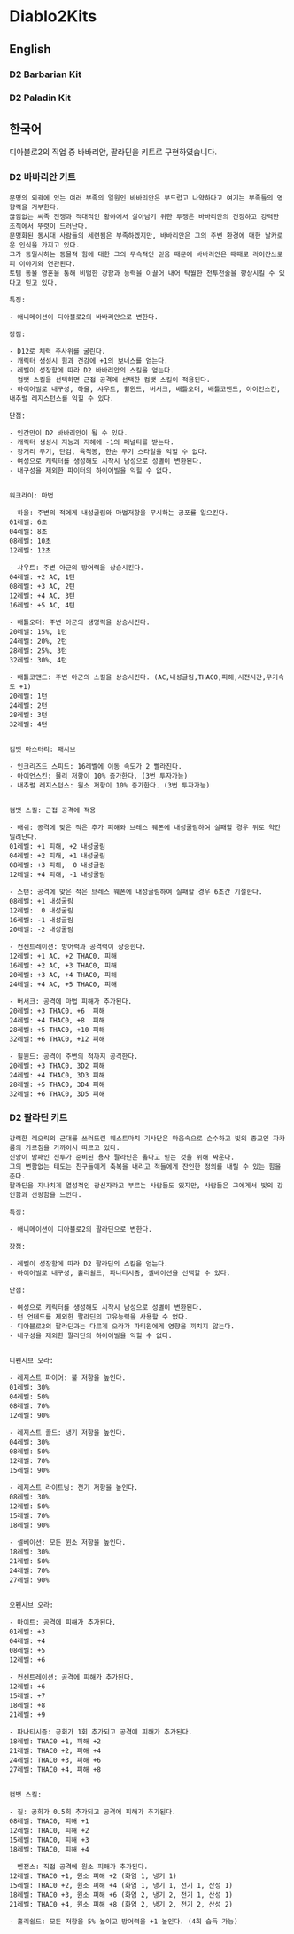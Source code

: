 # Diablo2Kits

## English

### D2 Barbarian Kit

### D2 Paladin Kit

## 한국어

디아블로2의 직업 중 바바리안, 팔라딘을 키트로 구현하였습니다.  

### D2 바바리안 키트

    문명의 외곽에 있는 여러 부족의 일원인 바바리안은 부드럽고 나약하다고 여기는 부족들의 영향력을 거부한다.
    끊임없는 씨족 전쟁과 적대적인 황야에서 살아남기 위한 투쟁은 바바리안의 건장하고 강력한 조직에서 뚜렷이 드러난다.
    문명화된 동시대 사람들의 세련됨은 부족하겠지만, 바바리안은 그의 주변 환경에 대한 날카로운 인식을 가지고 있다.
    그가 동일시하는 동물적 힘에 대한 그의 무속적인 믿음 때문에 바바리안은 때때로 라이칸쓰로피 이야기와 연관된다.
    토템 동물 영혼을 통해 비범한 강함과 능력을 이끌어 내어 탁월한 전투전술을 향상시킬 수 있다고 믿고 있다.

    특징:

    - 애니메이션이 디아블로2의 바바리안으로 변한다.

    장점:

    - D12로 체력 주사위를 굴린다.
    - 캐릭터 생성시 힘과 건강에 +1의 보너스를 얻는다.
    - 레벨이 성장함에 따라 D2 바바리안의 스킬을 얻는다.
    - 컴뱃 스킬을 선택하면 근접 공격에 선택한 컴뱃 스킬이 적용된다.
    - 하이어빌로 내구성, 하울, 샤우트, 휠윈드, 버서크, 배틀오더, 배틀코맨드, 아이언스킨, 내추럴 레지스턴스를 익힐 수 있다.

    단점:

    - 인간만이 D2 바바리안이 될 수 있다.
    - 캐릭터 생성시 지능과 지혜에 -1의 페널티를 받는다.
    - 장거리 무기, 단검, 육척봉, 한손 무기 스타일을 익힐 수 없다.
    - 여성으로 캐릭터를 생성해도 시작시 남성으로 성별이 변환된다.
    - 내구성을 제외한 파이터의 하이어빌을 익힐 수 없다.


    워크라이: 마법

    - 하울: 주변의 적에게 내성굴림와 마법저항을 무시하는 공포를 일으킨다.
    01레벨: 6초
    04레벨: 8초
    08레벨: 10초
    12레벨: 12초

    - 샤우트: 주변 아군의 방어력을 상승시킨다.
    04레벨: +2 AC, 1턴
    08레벨: +3 AC, 2턴
    12레벨: +4 AC, 3턴
    16레벨: +5 AC, 4턴

    - 배틀오더: 주변 아군의 생명력을 상승시킨다.
    20레벨: 15%, 1턴
    24레벨: 20%, 2턴
    28레벨: 25%, 3턴
    32레벨: 30%, 4턴

    - 배틀코맨드: 주변 아군의 스킬을 상승시킨다. (AC,내성굴림,THAC0,피해,시전시간,무기속도 +1)
    20레벨: 1턴
    24레벨: 2턴
    28레벨: 3턴
    32레벨: 4턴


    컴뱃 마스터리: 패시브

    - 인크리즈드 스피드: 16레벨에 이동 속도가 2 빨라진다.
    - 아이언스킨: 물리 저항이 10% 증가한다. (3번 투자가능)
    - 내추럴 레지스턴스: 원소 저항이 10% 증가한다. (3번 투자가능)


    컴뱃 스킬: 근접 공격에 적용

    - 배쉬: 공격에 맞은 적은 추가 피해와 브레스 웨폰에 내성굴림하여 실패할 경우 뒤로 약간 밀려난다.
    01레벨: +1 피해, +2 내성굴림
    04레벨: +2 피해, +1 내성굴림
    08레벨: +3 피해,  0 내성굴림
    12레벨: +4 피해, -1 내성굴림

    - 스턴: 공격에 맞은 적은 브레스 웨폰에 내성굴림하여 실패할 경우 6초간 기절한다.
    08레벨: +1 내성굴림
    12레벨:  0 내성굴림
    16레벨: -1 내성굴림
    20레벨: -2 내성굴림

    - 컨센트레이션: 방어력과 공격력이 상승한다.
    12레벨: +1 AC, +2 THAC0, 피해
    16레벨: +2 AC, +3 THAC0, 피해
    20레벨: +3 AC, +4 THAC0, 피해
    24레벨: +4 AC, +5 THAC0, 피해

    - 버서크: 공격에 마법 피해가 추가된다.
    20레벨: +3 THAC0, +6  피해
    24레벨: +4 THAC0, +8  피해
    28레벨: +5 THAC0, +10 피해
    32레벨: +6 THAC0, +12 피해

    - 휠윈드: 공격이 주변의 적까지 공격한다.
    20레벨: +3 THAC0, 3D2 피해
    24레벨: +4 THAC0, 3D3 피해
    28레벨: +5 THAC0, 3D4 피해
    32레벨: +6 THAC0, 3D5 피해

### D2 팔라딘 키트

    강력한 레오릭의 군대를 쓰러뜨린 웨스트마치 기사단은 마음속으로 순수하고 빛의 종교인 자카룸의 가르침을 가까이서 따르고 있다.
    신앙이 방패인 전투가 준비된 용사 팔라딘은 옳다고 믿는 것을 위해 싸운다.
    그의 변함없는 태도는 친구들에게 축복을 내리고 적들에게 잔인한 정의를 내릴 수 있는 힘을 준다.
    팔라딘을 지나치게 열성적인 광신자라고 부르는 사람들도 있지만, 사람들은 그에게서 빛의 강인함과 선량함을 느낀다.

    특징:

    - 애니메이션이 디아블로2의 팔라딘으로 변한다.

    장점:

    - 레벨이 성장함에 따라 D2 팔라딘의 스킬을 얻는다.
    - 하이어빌로 내구성, 홀리쉴드, 파나티시즘, 셀베이션을 선택할 수 있다.

    단점:

    - 여성으로 캐릭터를 생성해도 시작시 남성으로 성별이 변환된다.
    - 턴 언데드를 제외한 팔라딘의 고유능력을 사용할 수 없다.
    - 디아블로2의 팔라딘과는 다르게 오라가 파티원에게 영향을 끼치지 않는다.
    - 내구성을 제외한 팔라딘의 하이어빌을 익힐 수 없다.


    디펜시브 오라:

    - 레지스트 파이어: 불 저항을 높인다.
    01레벨: 30%
    04레벨: 50%
    08레벨: 70%
    12레벨: 90%

    - 레지스트 콜드: 냉기 저항을 높인다.
    04레벨: 30%
    08레벨: 50%
    12레벨: 70%
    15레벨: 90%

    - 레지스트 라이트닝: 전기 저항을 높인다.
    08레벨: 30%
    12레벨: 50%
    15레벨: 70%
    18레벨: 90%

    - 셀베이션: 모든 윈소 저항을 높인다.
    18레벨: 30%
    21레벨: 50%
    24레벨: 70%
    27레벨: 90%


    오펜시브 오라:

    - 마이트: 공격에 피해가 추가된다.
    01레벨: +3
    04레벨: +4
    08레벨: +5
    12레벨: +6

    - 컨센트레이션: 공격에 피해가 추가된다.
    12레벨: +6
    15레벨: +7
    18레벨: +8
    21레벨: +9

    - 파나티시즘: 공회가 1회 추가되고 공격에 피해가 추가된다.
    18레벨: THAC0 +1, 피해 +2
    21레벨: THAC0 +2, 피해 +4
    24레벨: THAC0 +3, 피해 +6
    27레벨: THAC0 +4, 피해 +8


    컴뱃 스킬:

    - 질: 공회가 0.5회 추가되고 공격에 피해가 추가된다.
    08레벨: THAC0, 피해 +1
    12레벨: THAC0, 피해 +2
    15레벨: THAC0, 피해 +3
    18레벨: THAC0, 피해 +4

    - 벤전스: 직접 공격에 원소 피해가 추가된다.
    12레벨: THAC0 +1, 원소 피해 +2 (화염 1, 냉기 1)
    15레벨: THAC0 +2, 원소 피해 +4 (화염 1, 냉기 1, 전기 1, 산성 1)
    18레벨: THAC0 +3, 원소 피해 +6 (화염 2, 냉기 2, 전기 1, 산성 1)
    21레벨: THAC0 +4, 원소 피해 +8 (화염 2, 냉기 2, 전기 2, 산성 2)

    - 홀리쉴드: 모든 저항을 5% 높이고 방어력을 +1 높인다. (4회 습득 가능)